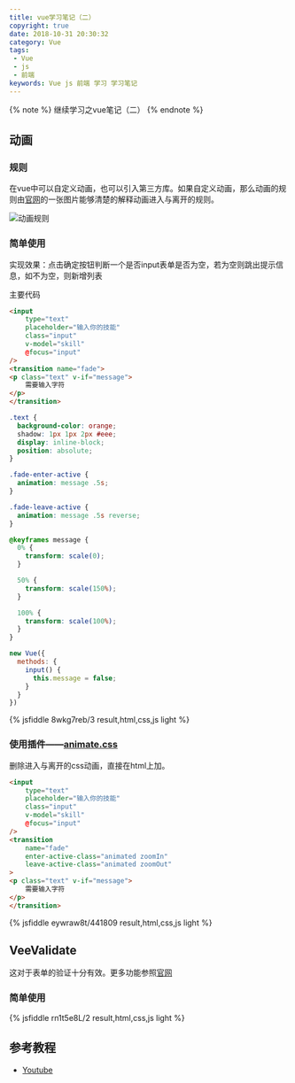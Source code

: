 ```yaml
---
title: vue学习笔记（二）
copyright: true
date: 2018-10-31 20:30:32
category: Vue
tags:
 - Vue
 - js
 - 前端
keywords: Vue js 前端 学习 学习笔记
---
```


{% note %}
继续学习之vue笔记（二）
{% endnote %}

<!-- more -->

## 动画

### 规则

在vue中可以自定义动画，也可以引入第三方库。如果自定义动画，那么动画的规则由[官网](https://cn.vuejs.org/v2/guide/transitions.html)的一张图片能够清楚的解释动画进入与离开的规则。

![动画规则](images/transition.png)

### 简单使用

实现效果：点击确定按钮判断一个是否input表单是否为空，若为空则跳出提示信息，如不为空，则新增列表

主要代码

```html html
<input
    type="text"
    placeholder="输入你的技能"
    class="input"
    v-model="skill"
    @focus="input"
/>
<transition name="fade">
<p class="text" v-if="message">
    需要输入字符
</p>
</transition>
```

```css css
.text {
  background-color: orange;
  shadow: 1px 1px 2px #eee;
  display: inline-block;
  position: absolute;
}

.fade-enter-active {
  animation: message .5s;
}

.fade-leave-active {
  animation: message .5s reverse;
}

@keyframes message {
  0% {
    transform: scale(0);
  }

  50% {
    transform: scale(150%);
  }

  100% {
    transform: scale(100%);
  }
}
```

```js js
new Vue({
  methods: {
    input() {
      this.message = false;
    }
  }
})
```

{% jsfiddle 8wkg7reb/3 result,html,css,js light %}

### 使用插件——[animate.css](https://daneden.github.io/animate.css/)

删除进入与离开的css动画，直接在html上加。

``` html html
<input
    type="text"
    placeholder="输入你的技能"
    class="input"
    v-model="skill"
    @focus="input"
/>
<transition
    name="fade"
    enter-active-class="animated zoomIn"
    leave-active-class="animated zoomOut"
>
<p class="text" v-if="message">
    需要输入字符
</p>
</transition>
```

{% jsfiddle eywraw8t/441809 result,html,css,js light %}

## VeeValidate

这对于表单的验证十分有效。更多功能参照[官网](https://baianat.github.io/vee-validate/)

### 简单使用

{% jsfiddle rn1t5e8L/2 result,html,css,js light %}


## 参考教程

- [Youtube](https://www.youtube.com/watch?v=78tNYZUS-ps)